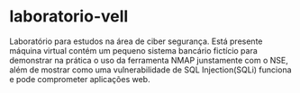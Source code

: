 # laboratorio-vell
Laboratório para estudos na área de ciber segurança.
Está presente máquina virtual contém um pequeno sistema bancário fictício
para demonstrar na prática o uso da ferramenta NMAP junstamente com o NSE,
além de mostrar como uma vulnerabilidade de SQL Injection(SQLi) funciona
e pode comprometer aplicações web.
